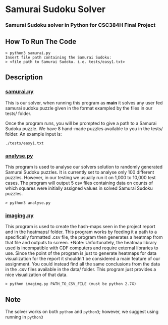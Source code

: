 # Samurai Sudoku Solver
### Samurai Sudoku solver in Python for CSC384H Final Project

## How To Run The Code
```
> python3 samurai.py
Insert file path containing the Samurai Sudoku:
> <file path to Samurai Sudoku. i.e. tests/easy1.txt>
```

## Description

### [samurai.py](./samurai.py)
This is our solver, when running this program as __main__ it solves any user fed samurai sudoku puzzle given in the format exampled by the files in our tests/ folder.

Once the program runs, you will be prompted to give a path to a Samurai Sudoku puzzle. We have 8 hand-made puzzles available to you in the tests/ folder. An example input is:
```
./tests/easy1.txt
```

### [analyse.py](./analyse.py)
This program is used to analyse our solvers solution to randomly generated Samurai Sudoku puzzles. It is currently set to analyse only 100 different puzzles. However, in our testing we usually run it on 1,000 to 10,000 test cases. The program will output 5 csv files containing data on counts of which squares were initially assigned values in solved Samurai Sudoku puzzles.
```
> python3 analyse.py
```

### [imaging.py](./imaging.py)
This program is used to create the hash-maps seen in the project report and in the heatmaps/ folder. This program works by feeding it a path to a specifically formatted .csv file, the program then generates a heatmap from that file and outputs to screen.
*Note: Unfortunately, the heatmap library used is incompatible with CDF computers and require external libraries to use. Since the point of the program is just to generate heatmaps for data visualization for the report it shouldn't be considered a main feature of our assignment. You could instead find all the same conclusions from the data in the .csv files available in the data/ folder. This program just provides a nice visualization of that data.
```
> python imaging.py PATH_TO_CSV_FILE (must be python 2.7X)
```

## Note
The solver works on both `python` and `python3`; however, we suggest using running in `python3`
